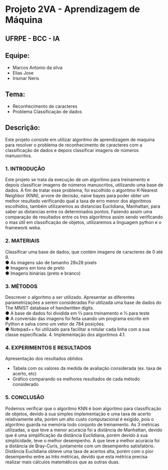 # Projeto 2VA - Aprendizagem de Máquina				
## UFRPE - BCC - IA

## Equipe:
- Marcos Antonio da silva
- Elias Jose
- Irismar Neris

## Tema: 
- Reconhecimento de caracteres
- Problema Classificação de dados

## Descrição:				
Este projeto consiste em utilizar algoritmo de aprendizagem de maquina para resolver o problema de reconhecimento de caracteres com a classificação de dados e depois classificar imagens de números manuscritos.

### 1. INTRODUÇÂO

Este projeto se trata da execução de um algoritmo para treinamento e depois classificar imagens de números manuscritos, utilizando uma base de dados. A fim de tratar esse problema, foi escolhido o algoritmo K-Nearest Neighbor (KNN), arvore de decisão, naive bayes para poder obter um melhor resultado verificando qual a taxa de erro menor dos algoritmos escolhidos, também utilizaremos as distancias Euclidiana, Manhattan, para saber as distancias entre os determinados pontos. Fazendo assim uma comparação de resultados entre os tres algoritmos assim sendo verificando o mas útil em classificação de objetos, utilizaremos a linguagem python e o framework weka.

### 2. MATERIAIS
 Classificar uma base de dados, que contém imagens de caracteres de 0 até 9.  
 ● As imagens são de tamanho 28x28 pixels  
 ● Imagens em tons de preto  
 ● Imagens binárias (preto e branco)  


### 3. MÉTODOS
Descrever o algoritmo a ser utilizado. 
Apresentar as diferentes parametrizações a serem consideradas
Foi utilizada uma base de dados do The MNIST database of handwritten digits.  
 ● A base de dados foi dividida em ⅔ para treinamento e ⅓ para teste  
 ● A conversão das imagens foi feita usando um programa escrito em Python e  salva como um vetor de 784 posições.  
 ● Notepad++ foi utilizado para facilitar a rotular cada linha com a sua classe  especificada.  4. Implementação dos algoritmos  4.1. 

### 4. EXPERIMENTOS E RESULTADOS
Apresentação dos resultados obtidos
- Tabela com os valores da medida de avaliação considerada (ex. taxa de acerto, etc)
- Gráfico comparando os melhores resultados de cada método considerado




### 5. CONCLUSÃO
Podemos verificar que o algoritmo KNN é bom algoritmo para classificação de objetos,  devido à sua simples implementação e uma taxa de acerto relativamente alta, porém um  alto custo computacional é exigido, pois o algoritmo guarda na memória todo conjunto  de treinamento. As 3 métricas utilizadas, a que teve a menor acurácia foi a distância de  Manhattan, devido que é uma simplificação da distância Euclidiana, porém devido à sua  simplicidade, teve o melhor desempenho. A que teve a melhor acurácia foi a distância  de Bray-Curis, juntamente com um desempenho satisfatório. Distância Euclidiana  obteve uma taxa de acertos alta, porém com o pior desempenho entre as três métricas,  devido que esta métrica precisa realizar mais cálculos matemáticos que as outras duas.   




